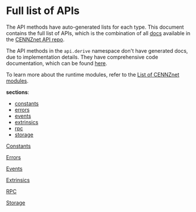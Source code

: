 # Full list of APIs

The API methods have auto-generated lists for each type. This document contains the full list of APIs, which is the combination of all [docs](https://github.com/cennznet/api.js/tree/develop/docs/cennznet) available in the [CENNZnet API repo](https://github.com/cennznet/api.js).

The API methods in the `api.derive` namespace don't have generated docs, due to implementation details. They have comprehensive code documentation, which can be found [here](https://github.com/cennznet/api.js/tree/develop/packages/api/src/derives).

To learn more about the runtime modules, refer to the [List of CENNZnet modules](References/Runtime-modules/List-of-cennznet-modules).


**sections**:
- [constants](References/CENNZnet-API/Technical-Reference?id=title-constants)
- [errors](References/CENNZnet-API/Technical-Reference?id=title-errors)
- [events](References/CENNZnet-API/Technical-Reference?id=title-events)
- [extrinsics](References/CENNZnet-API/Technical-Reference?id=title-extrinsics)
- [rpc](References/CENNZnet-API/Technical-Reference?id=title-rpc)
- [storage](References/CENNZnet-API/Technical-Reference?id=title-storage)

[Constants](https://raw.githubusercontent.com/cennznet/api.js/develop/docs/cennznet/constants.md ':include :type=tsdoc')

[Errors](https://raw.githubusercontent.com/cennznet/api.js/develop/docs/cennznet/errors.md ':include :type=tsdoc')

[Events](https://raw.githubusercontent.com/cennznet/api.js/develop/docs/cennznet/events.md ':include :type=tsdoc')

[Extrinsics](https://raw.githubusercontent.com/cennznet/api.js/develop/docs/cennznet/extrinsics.md ':include :type=tsdoc')

[RPC](https://raw.githubusercontent.com/cennznet/api.js/develop/docs/cennznet/rpc.md ':include :type=tsdoc')

[Storage](https://raw.githubusercontent.com/cennznet/api.js/develop/docs/cennznet/storage.md ':include :type=tsdoc')

